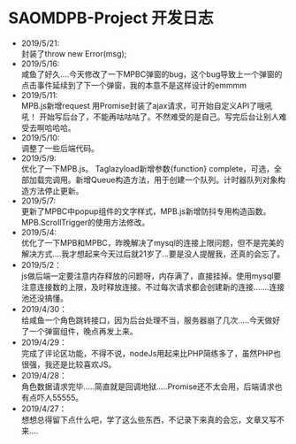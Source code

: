 # SAOMDPB-Project 开发日志
- 2019/5/21:  
  封装了throw new Error(msg);
- 2019/5/16:  
  咸鱼了好久....今天修改了一下MPBC弹窗的bug，这个bug导致上一个弹窗的点击事件延续到了下一个弹窗，我的本意不是这样设计的emmmm
- 2019/5/11:  
  MPB.js新增request 用Promise封装了ajax请求，可开始自定义API了哦吼吼！
  开始写后台了，不能再咕咕咕了。不然难受的是自己。写完后台让别人难受去啊哈哈哈。
- 2019/5/10:  
  调整了一些后端代码。
- 2019/5/9:  
  优化了一下MPB.js。 Taglazyload新增参数{function} complete，可选，全部加载完调用。新增Queue构造方法，用于创建一个队列。计时器队列对象构造方法停止更新。
- 2019/5/7:  
  更新了MPBC中popup组件的文字样式，MPB.js新增防抖专用构造函数。MPB.ScrollTrigger的使用方法修改。
- 2019/5/4:  
  优化了一下MPB和MPBC，昨晚解决了mysql的连接上限问题，但不是完美的解决方式....我才想起来今天过后就21岁了...要是没人提醒我，还真的会忘了。
- 2019/5/2：  
  js做后端一定要注意内存释放的问题呀，内存满了，直接挂掉。使用mysql要注意连接数的上限，及时释放连接。不过每次请求都会创建新的连接.......连接池还没搞懂。
- 2019/4/30：  
  给咸鱼一个角色跳转接口，因为后台处理不当，服务器崩了几次.....今天做好了一个弹窗组件，晚点再发上来。
- 2019/4/29：  
  完成了评论区功能，不得不说，nodeJs用起来比PHP简练多了，虽然PHP也很强，我还是比较喜欢JS。
- 2019/4/28：  
  角色数据请求完毕.....简直就是回调地狱.....Promise还不太会用，后端请求也有点吓人55555。
- 2019/4/27：  
  想想总得留下点什么吧，学了这么些东西，不记录下来真的会忘，文章又写不来....
